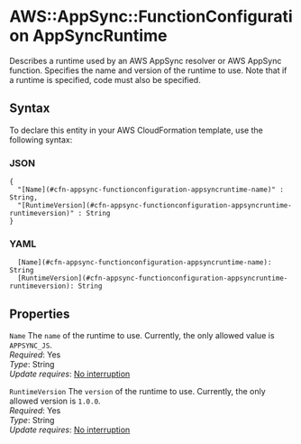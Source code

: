 # AWS::AppSync::FunctionConfiguration AppSyncRuntime<a name="aws-properties-appsync-functionconfiguration-appsyncruntime"></a>

Describes a runtime used by an AWS AppSync resolver or AWS AppSync function\. Specifies the name and version of the runtime to use\. Note that if a runtime is specified, code must also be specified\.

## Syntax<a name="aws-properties-appsync-functionconfiguration-appsyncruntime-syntax"></a>

To declare this entity in your AWS CloudFormation template, use the following syntax:

### JSON<a name="aws-properties-appsync-functionconfiguration-appsyncruntime-syntax.json"></a>

```
{
  "[Name](#cfn-appsync-functionconfiguration-appsyncruntime-name)" : String,
  "[RuntimeVersion](#cfn-appsync-functionconfiguration-appsyncruntime-runtimeversion)" : String
}
```

### YAML<a name="aws-properties-appsync-functionconfiguration-appsyncruntime-syntax.yaml"></a>

```
  [Name](#cfn-appsync-functionconfiguration-appsyncruntime-name): String
  [RuntimeVersion](#cfn-appsync-functionconfiguration-appsyncruntime-runtimeversion): String
```

## Properties<a name="aws-properties-appsync-functionconfiguration-appsyncruntime-properties"></a>

`Name`  <a name="cfn-appsync-functionconfiguration-appsyncruntime-name"></a>
The `name` of the runtime to use\. Currently, the only allowed value is `APPSYNC_JS`\.  
*Required*: Yes  
*Type*: String  
*Update requires*: [No interruption](https://docs.aws.amazon.com/AWSCloudFormation/latest/UserGuide/using-cfn-updating-stacks-update-behaviors.html#update-no-interrupt)

`RuntimeVersion`  <a name="cfn-appsync-functionconfiguration-appsyncruntime-runtimeversion"></a>
The `version` of the runtime to use\. Currently, the only allowed version is `1.0.0`\.  
*Required*: Yes  
*Type*: String  
*Update requires*: [No interruption](https://docs.aws.amazon.com/AWSCloudFormation/latest/UserGuide/using-cfn-updating-stacks-update-behaviors.html#update-no-interrupt)